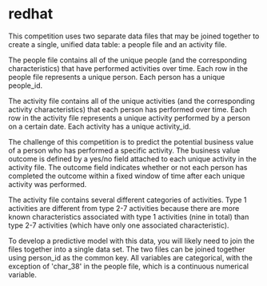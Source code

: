 # redhat

This competition uses two separate data files that may be joined together to create a single, unified data table: a people file and an activity file.

The people file contains all of the unique people (and the corresponding characteristics) that have performed activities over time. Each row in the people file represents a unique person. Each person has a unique people_id.

The activity file contains all of the unique activities (and the corresponding activity characteristics) that each person has performed over time. Each row in the activity file represents a unique activity performed by a person on a certain date. Each activity has a unique activity_id.

The challenge of this competition is to predict the potential business value of a person who has performed a specific activity. The business value outcome is defined by a yes/no field attached to each unique activity in the activity file. The outcome field indicates whether or not each person has completed the outcome within a fixed window of time after each unique activity was performed.

The activity file contains several different categories of activities. Type 1 activities are different from type 2-7 activities because there are more known characteristics associated with type 1 activities (nine in total) than type 2-7 activities (which have only one associated characteristic).

To develop a predictive model with this data, you will likely need to join the files together into a single data set. The two files can be joined together using person_id as the common key. All variables are categorical, with the exception of 'char_38' in the people file, which is a continuous numerical variable.
